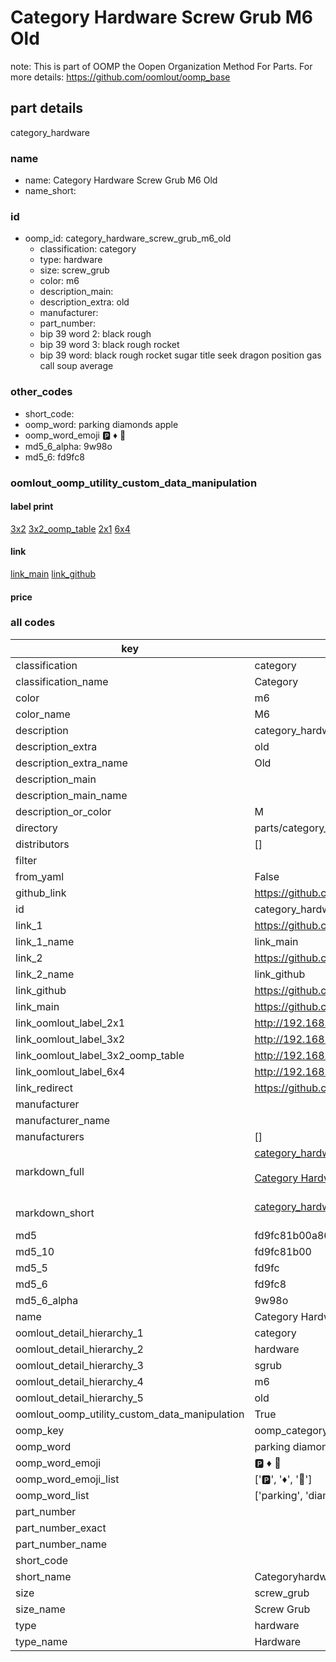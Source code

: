 # Category Hardware Screw Grub M6 Old  

note: This is part of OOMP the Oopen Organization Method For Parts. For more details: https://github.com/oomlout/oomp_base

##  part details
  



category_hardware



### name
* name: Category Hardware Screw Grub M6 Old
* name_short: 
### id
* oomp_id: category_hardware_screw_grub_m6_old
  * classification: category
  * type: hardware
  * size: screw_grub
  * color: m6
  * description_main: 
  * description_extra: old
  * manufacturer: 
  * part_number: 
  * bip 39 word 2: black rough
  * bip 39 word 3: black rough rocket
  * bip 39 word: black rough rocket sugar title seek dragon position gas call soup average

### other_codes
* short_code: 
* oomp_word: parking diamonds apple
* oomp_word_emoji :parking: :diamonds: :apple:
* md5_6_alpha: 9w98o
* md5_6: fd9fc8






### oomlout_oomp_utility_custom_data_manipulation
#### label print
[3x2](http://192.168.1.245:1112/?label=oomp%209w98o)
[3x2_oomp_table](http://192.168.1.108:1112/?label=oomp%209w98o)
[2x1](http://192.168.1.242:1112/?label=oomp%209w98o)
[6x4](http://192.168.1.55:1112/?label=oomp%209w98o)    

#### link

[link_main](https://github.com/oomlout/oomlout_oomp_version_1_messy/tree/main/parts/category_hardware_screw_grub_m6_old) [link_github](https://github.com/oomlout/oomlout_oomp_version_1_messy/tree/main/parts/category_hardware_screw_grub_m6_old)                             

#### price







### all codes 
| key | value |  
| --- | --- |  
| classification | category |  
| classification_name | Category |  
| color | m6 |  
| color_name | M6 |  
| description | category_hardware |  
| description_extra | old |  
| description_extra_name | Old |  
| description_main |  |  
| description_main_name |  |  
| description_or_color | M  |  
| directory | parts/category_hardware_screw_grub_m6_old |  
| distributors | [] |  
| filter |  |  
| from_yaml | False |  
| github_link | https://github.com/oomlout/oomlout_oomp_part_src/tree/main/parts/category_hardware_screw_grub_m6_old |  
| id | category_hardware_screw_grub_m6_old |  
| link_1 | https://github.com/oomlout/oomlout_oomp_version_1_messy/tree/main/parts/category_hardware_screw_grub_m6_old |  
| link_1_name | link_main |  
| link_2 | https://github.com/oomlout/oomlout_oomp_version_1_messy/tree/main/parts/category_hardware_screw_grub_m6_old |  
| link_2_name | link_github |  
| link_github | https://github.com/oomlout/oomlout_oomp_version_1_messy/tree/main/parts/category_hardware_screw_grub_m6_old |  
| link_main | https://github.com/oomlout/oomlout_oomp_version_1_messy/tree/main/parts/category_hardware_screw_grub_m6_old |  
| link_oomlout_label_2x1 | http://192.168.1.242:1112/?label=oomp%209w98o |  
| link_oomlout_label_3x2 | http://192.168.1.245:1112/?label=oomp%209w98o |  
| link_oomlout_label_3x2_oomp_table | http://192.168.1.108:1112/?label=oomp%209w98o |  
| link_oomlout_label_6x4 | http://192.168.1.55:1112/?label=oomp%209w98o |  
| link_redirect | https://github.com/oomlout/oomlout_oomp_version_1_messy/tree/main/parts/category_hardware_screw_grub_m6_old |  
| manufacturer |  |  
| manufacturer_name |  |  
| manufacturers | [] |  
| markdown_full | [category_hardware_screw_grub_m6_old](none)<br>[](none)<br>[Category Hardware Screw Grub M6 Old](none)<br><br> |  
| markdown_short | [category_hardware_screw_grub_m6_old](none)<br><br> |  
| md5 | fd9fc81b00a868430c717d8d76ef10b7 |  
| md5_10 | fd9fc81b00 |  
| md5_5 | fd9fc |  
| md5_6 | fd9fc8 |  
| md5_6_alpha | 9w98o |  
| name | Category Hardware Screw Grub M6 Old |  
| oomlout_detail_hierarchy_1 | category |  
| oomlout_detail_hierarchy_2 | hardware |  
| oomlout_detail_hierarchy_3 | sgrub |  
| oomlout_detail_hierarchy_4 | m6 |  
| oomlout_detail_hierarchy_5 | old |  
| oomlout_oomp_utility_custom_data_manipulation | True |  
| oomp_key | oomp_category_hardware_screw_grub_m6_old |  
| oomp_word | parking diamonds apple |  
| oomp_word_emoji | :parking: :diamonds: :apple: |  
| oomp_word_emoji_list | [':parking:', ':diamonds:', ':apple:'] |  
| oomp_word_list | ['parking', 'diamonds', 'apple'] |  
| part_number |  |  
| part_number_exact |  |  
| part_number_name |  |  
| short_code |  |  
| short_name | Categoryhardware |  
| size | screw_grub |  
| size_name | Screw Grub |  
| type | hardware |  
| type_name | Hardware |  
